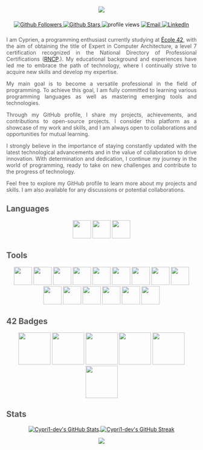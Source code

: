 ### 
<h1 align="center"> <img src="https://media.licdn.com/dms/image/D4E22AQF98IqLFaTefw/feedshare-shrink_480/0/1712752336077?e=1715817600&v=beta&t=KX_-lIrx_rzAWusTx2KjPFRqC2pi9GaSFNBCspdam1Q" </h1>

###
<p align="center">
  <!-- Badges GitHub Followers et Stars -->
  <a href="https://github.com/cypri1-dev?tab=followers">
    <img src="https://img.shields.io/github/followers/cypri1-dev?style=flat" alt="Github Followers"/>
  </a>
  <a href="https://github.com/cypri1-dev?tab=repositories">
    <img src="https://img.shields.io/github/stars/cypri1-dev?style=flat" alt="Github Stars"/>
  </a>
  <!-- Badge Visites avec style cohérent -->
  <img src="https://komarev.com/ghpvc/?username=cypri1-dev&color=blue&style=flat" alt="profile views" />
  <!-- Badge Email personnalisé avec shields.io -->
  <a href="mailto:ferreiracyprien@gmail.com">
    <img src="https://img.shields.io/static/v1?label=&message=ferreiracyprien%40gmail.com&color=blue&logo=gmail&logoColor=red&style=flat&labelColor=grey" alt="Email"/>
  </a>
    <a href="https://www.linkedin.com/in/cyprien-ferreira-bb7626208">
    <img src="https://img.shields.io/badge/-Cyprien%20Ferreira-blue?style=flat&logo=linkedin&logoColor=white&style=flat&labelColor=grey" alt="LinkedIn"/>
  </a>
  <div style="text-align: justify; color: #555;">
</p>

###

<div>

I am Cyprien, a programming enthusiast currently studying at [École 42](https://42.fr/en/homepage/), with the aim of obtaining the title of Expert in Computer Architecture, a level 7 certification recognized in the National Directory of Professional Certifications ([RNCP](https://www.francecompetences.fr/recherche/rncp/36137/).). My educational background and experiences have led me to embrace the path of technology, where I continually strive to acquire new skills and develop my expertise.

My main goal is to become a versatile professional in the field of programming. To achieve this goal, I am fully committed to learning various programming languages as well as mastering emerging tools and technologies.

Through my GitHub profile, I share my projects, achievements, and contributions to open-source projects. I consider this platform as a showcase of my work and skills, and I am always open to collaborations and opportunities for mutual learning.

I strongly believe in the importance of staying constantly updated with the latest technological advancements and in the value of collaboration to drive innovation. With determination and dedication, I continue my journey in the world of programming, ready to take on new challenges and contribute to the progress of technology.

Feel free to explore my GitHub profile to learn more about my projects and skills. I am also available for any discussions or potential collaborations.

</div>

## Languages
<p align="center">
   <img src="https://skillicons.dev/icons?i=c" height="48" />
  <img src="https://skillicons.dev/icons?i=html" height="48" />
  <img src="https://skillicons.dev/icons?i=css" height="48" />
</p>

## Tools
<p align="center">
  <img src="https://skillicons.dev/icons?i=arduino" height="48" />
  <img src="https://skillicons.dev/icons?i=bash" height="48" />
  <img src="https://skillicons.dev/icons?i=discord" height="48" />
  <img src="https://skillicons.dev/icons?i=github" height="48" />
  <img src="https://skillicons.dev/icons?i=gmail" height="48" />
  <img src="https://skillicons.dev/icons?i=instagram" height="48" />
  <img src="https://skillicons.dev/icons?i=linkedin" height="48" />
  <img src="https://skillicons.dev/icons?i=linux" height="48" />
  <img src="https://skillicons.dev/icons?i=sketchup" height="48" />
  <img src="https://skillicons.dev/icons?i=c" height="48" />
  <img src="https://skillicons.dev/icons?i=ubuntu" height="48" />
  <img src="https://skillicons.dev/icons?i=vscode" height="48" />
  <img src="https://skillicons.dev/icons?i=vim" height="48" />
  <img src="https://skillicons.dev/icons?i=windows" height="48" />
  <img src="https://skillicons.dev/icons?i=wordpress" height="48" />
</p>

## 42 Badges
<p align="center">
  <img src="https://raw.githubusercontent.com/ayogun/42-project-badges/main/badges/libftm.png" height="85"/>
  <img src="https://raw.githubusercontent.com/ayogun/42-project-badges/main/badges/born2berootm.png" height="85" />
  <img src="https://raw.githubusercontent.com/ayogun/42-project-badges/main/badges/ft_printfe.png" height="85" />
  <img src="https://raw.githubusercontent.com/ayogun/42-project-badges/main/badges/get_next_linem.png" height="85" />
  <img src="https://raw.githubusercontent.com/ayogun/42-project-badges/main/badges/so_longm.png" height="85" />
  <img src="https://raw.githubusercontent.com/ayogun/42-project-badges/main/badges/push_swapm.png" height="85" />
  
</p>

## Stats
<p align="center">
  <a href="https://github.com/cypri1-dev">
    <img align="center" src="https://github-readme-stats.vercel.app/api?username=cypri1-dev&show_icons=true&theme=tokyonight" alt="Cypri1-dev's GitHub Stats" />
  <a href="https://github.com/cypri1-dev">
    <img align="center" src="https://github-readme-streak-stats.herokuapp.com/?user=cypri1-dev&theme=tokyonight" alt="Cypri1-dev's GitHub Streak" />
  </a>
  <!-- La carte de graphique de contributions pourrait être temporairement enlevée si elle ne s'affiche pas correctement -->
  <!-- <a href="https://github.com/cypri1-dev">
    <img align="center" src="https://activity-graph.herokuapp.com/graph?username=cypri1-dev&theme=github" alt="Cypri1-dev's Contribution Graph" />
  </a> -->
</p>

<p align="center">
  <a href="https://github.com/Cypri1-dev's">
      <img src="https://github-readme-stats.vercel.app/api/top-langs/?username=Cypri1-dev&layout=compact&theme=tokyonight" />
  </a>
